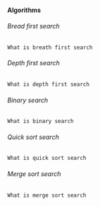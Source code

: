 #### Algorithms 

###### Bread first search

```
What is breath first search 
```

###### Depth first search

```
What is depth first search 
```

###### Binary search

```
What is binary search 
```

###### Quick sort search

```
What is quick sort search 
```

###### Merge sort search

```
What is merge sort search 
```